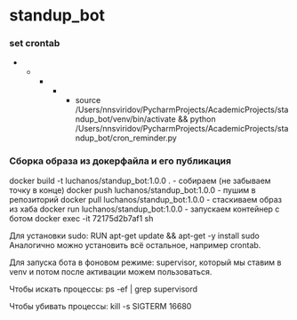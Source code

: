 # standup_bot
### set crontab
* * * * * source /Users/nnsviridov/PycharmProjects/AcademicProjects/standup_bot/venv/bin/activate && python /Users/nnsviridov/PycharmProjects/AcademicProjects/standup_bot/cron_reminder.py
### Сборка образа из докерфайла и его публикация
docker build -t luchanos/standup_bot:1.0.0 . - собираем (не забываем точку в конце)
docker push luchanos/standup_bot:1.0.0 - пушим в репозиторий
docker pull luchanos/standup_bot:1.0.0 - стаскиваем образ из хаба
docker run luchanos/standup_bot:1.0.0 - запускаем контейнер с ботом
docker exec -it 72175d2b7af1 sh

Для установки sudo:
RUN apt-get update && apt-get -y install sudo
Аналогично можно установить всё остальное, например crontab.

Для запуска бота в фоновом режиме:
supervisor, который мы ставим в venv и потом после активации можем пользоваться.

Чтобы искать процессы:
ps -ef | grep supervisord

Чтобы убивать процессы:
kill -s SIGTERM 16680
